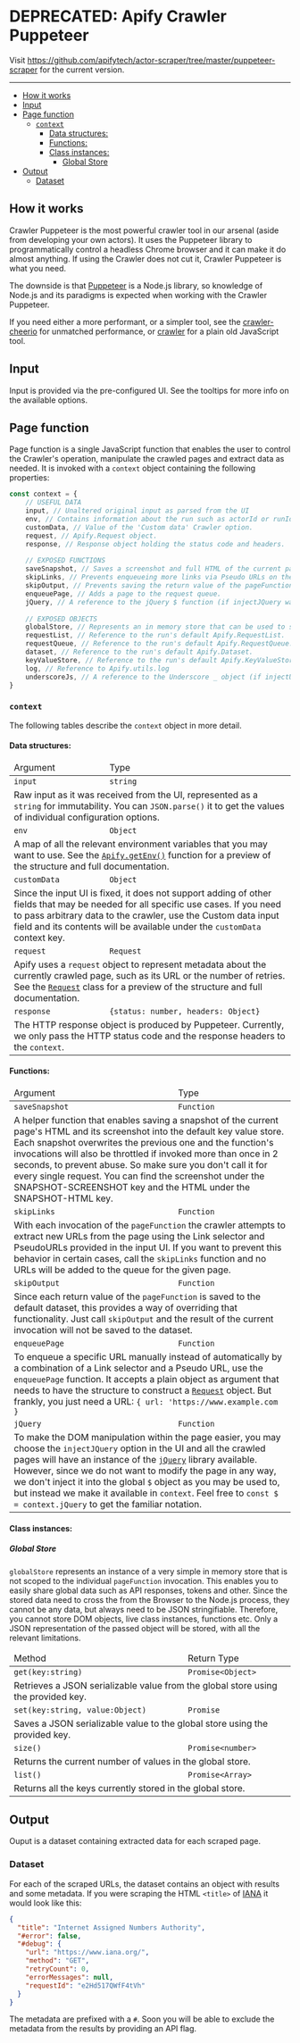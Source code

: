 # DEPRECATED: Apify Crawler Puppeteer

Visit https://github.com/apifytech/actor-scraper/tree/master/puppeteer-scraper for the current version.

------------------------
<!-- toc -->

- [How it works](#how-it-works)
- [Input](#input)
- [Page function](#page-function)
  * [`context`](#context)
    + [Data structures:](#data-structures)
    + [Functions:](#functions)
    + [Class instances:](#class-instances)
      - [Global Store](#global-store)
- [Output](#output)
  * [Dataset](#dataset)

<!-- tocstop -->

## How it works
Crawler Puppeteer is the most powerful crawler tool in our arsenal (aside from developing your own actors).
It uses the Puppeteer library to programmatically control a headless Chrome browser and it can make it do
almost anything. If using the Crawler does not cut it, Crawler Puppeteer is what you need.

The downside is that [Puppeteer](https://github.com/GoogleChrome/puppeteer/) is a Node.js library,
so knowledge of Node.js and its paradigms is expected when working with the Crawler Puppeteer.

If you need either a more performant, or a simpler tool, see the 
[crawler-cheerio](https://www.apify.com/apify/crawler-cheerio) for unmatched performance,
or [crawler](https://www.apify.com/apify/crawler) for a plain old JavaScript tool.

## Input
Input is provided via the pre-configured UI. See the tooltips for more info on the available options.

## Page function
Page function is a single JavaScript function that enables the user to control the Crawler's operation,
manipulate the crawled pages and extract data as needed. It is invoked with a `context` object
containing the following properties:

```js
const context = {
    // USEFUL DATA
    input, // Unaltered original input as parsed from the UI
    env, // Contains information about the run such as actorId or runId
    customData, // Value of the 'Custom data' Crawler option.
    request, // Apify.Request object.
    response, // Response object holding the status code and headers.
    
    // EXPOSED FUNCTIONS
    saveSnapshot, // Saves a screenshot and full HTML of the current page to the key value store.
    skipLinks, // Prevents enqueueing more links via Pseudo URLs on the current page.
    skipOutput, // Prevents saving the return value of the pageFunction to the default dataset.
    enqueuePage, // Adds a page to the request queue.
    jQuery, // A reference to the jQuery $ function (if injectJQuery was used).
    
    // EXPOSED OBJECTS
    globalStore, // Represents an in memory store that can be used to share data across pageFunction invocations.
    requestList, // Reference to the run's default Apify.RequestList.
    requestQueue, // Reference to the run's default Apify.RequestQueue.
    dataset, // Reference to the run's default Apify.Dataset.
    keyValueStore, // Reference to the run's default Apify.KeyValueStore.
    log, // Reference to Apify.utils.log 
    underscoreJs, // A reference to the Underscore _ object (if injectUnderscore was used).
}
```
### `context`
The following tables describe the `context` object in more detail.

#### Data structures:
<table>
<thead>
    <tr><td>Argument</td><td>Type</td></tr>
</thead>
<tbody>
    <tr><td><code>input</code></td><td><code>string</code></td></tr>
    <tr><td colspan="2">
        Raw input as it was received from the UI, represented as a <code>string</code> for immutability.
        You can <code>JSON.parse()</code> it to get the values of individual configuration options.
    </td></tr>
    <tr><td><code>env</code></td><td><code>Object</code></td></tr>
    <tr><td colspan="2">
        A map of all the relevant environment variables that you may want to use. See the
        <a href="https://sdk.apify.com/docs/api/apify#apifygetenv-code-object-code" target="_blank"><code>Apify.getEnv()</code></a>
        function for a preview of the structure and full documentation.
    </td></tr>
    <tr><td><code>customData</code></td><td><code>Object</code></td></tr>
    <tr><td colspan="2">
        Since the input UI is fixed, it does not support adding of other fields that may be needed for all
        specific use cases. If you need to pass arbitrary data to the crawler, use the Custom data input field
        and its contents will be available under the <code>customData</code> context key.
    </td></tr>
    <tr><td><code>request</code></td><td><code>Request</code></td></tr>
    <tr><td colspan="2">
        Apify uses a <code>request</code> object to represent metadata about the currently crawled page,
        such as its URL or the number of retries. See the
        <a href="https://sdk.apify.com/docs/api/request" target="_blank"><code>Request</code></a>
        class for a preview of the structure and full documentation.
    </td></tr>
    <tr><td><code>response</code></td><td><code>{status: number, headers: Object}</code></td></tr>
    <tr><td colspan="2">
        The HTTP response object is produced by Puppeteer. Currently, we only pass the HTTP status code
        and the response headers to the <code>context</code>.
    </td></tr>
</tbody>
</table>

#### Functions:
<table>
<thead>
    <tr><td>Argument</td><td>Type</td></tr>
</thead>
<tbody>
    <tr><td><code>saveSnapshot</code></td><td><code>Function</code></td></tr>
    <tr><td colspan="2">
        A helper function that enables saving a snapshot of the current page's HTML and its screenshot
        into the default key value store. Each snapshot overwrites the previous one and the function's
        invocations will also be throttled if invoked more than once in 2 seconds, to prevent abuse.
        So make sure you don't call it for every single request. You can find the screenshot under
        the SNAPSHOT-SCREENSHOT key and the HTML under the SNAPSHOT-HTML key.
    </td></tr>
    <tr><td><code>skipLinks</code></td><td><code>Function</code></td></tr>
    <tr><td colspan="2">
        With each invocation of the <code>pageFunction</code> the crawler attempts to extract
        new URLs from the page using the Link selector and PseudoURLs provided in the input UI.
        If you want to prevent this behavior in certain cases, call the <code>skipLinks</code>
        function and no URLs will be added to the queue for the given page.
    </td></tr>
    <tr><td><code>skipOutput</code></td><td><code>Function</code></td></tr>
    <tr><td colspan="2">
        Since each return value of the <code>pageFunction</code> is saved to the default dataset,
        this provides a way of overriding that functionality. Just call <code>skipOutput</code>
        and the result of the current invocation will not be saved to the dataset.
    </td></tr>
    <tr><td><code>enqueuePage</code></td><td><code>Function</code></td></tr>
    <tr><td colspan="2">
        To enqueue a specific URL manually instead of automatically by a combination of a Link selector
        and a Pseudo URL, use the <code>enqueuePage</code> function. It accepts a plain object as argument
        that needs to have the structure to construct a
        <a href="https://sdk.apify.com/docs/api/request" target="_blank"><code>Request</code></a> object.
        But frankly, you just need a URL: <code>{ url: 'https://www.example.com }</code>
    </td></tr>
    <tr><td><code>jQuery</code></td><td><code>Function</code></td></tr>
    <tr><td colspan="2">
        To make the DOM manipulation within the page easier, you may choose the <code>injectJQuery</code>
        option in the UI and all the crawled pages will have an instance of the
        <a href="https://sdk.apify.com/docs/api/request" target="_blank"><code>jQuery</code></a> library
        available. However, since we do not want to modify the page in any way, we don't inject it
        into the global <code>$</code> object as you may be used to, but instead we make it available
        in <code>context</code>. Feel free to <code>const $ = context.jQuery</code> to get the familiar notation.
    </td></tr>
</tbody>
</table>

#### Class instances:
##### Global Store
`globalStore` represents an instance of a very simple in memory store that is not scoped to the individual
`pageFunction` invocation. This enables you to easily share global data such as API responses, tokens and other.
Since the stored data need to cross the from the Browser to the Node.js process, they cannot be any data,
but always need to be JSON stringifiable. Therefore, you cannot store DOM objects, live class instances,
functions etc. Only a JSON representation of the passed object will be stored, with all the relevant limitations.

<table>
<thead>
    <tr><td>Method</td><td>Return Type</td></tr>
</thead>
<tbody>
    <tr><td><code>get(key:string)</code></td><td><code>Promise&lt;Object&gt;</code></td></tr>
    <tr><td colspan="2">
        Retrieves a JSON serializable value from the global store using the provided key.
    </td></tr>
    <tr><td><code>set(key:string, value:Object)</code></td><td><code>Promise</code></td></tr>
    <tr><td colspan="2">
        Saves a JSON serializable value to the global store using the provided key.
    </td></tr>
    <tr><td><code>size()</code></td><td><code>Promise&lt;number&gt;</code></td></tr>
    <tr><td colspan="2">
        Returns the current number of values in the global store.
    </td></tr>
    <tr><td><code>list()</code></td><td><code>Promise&lt;Array&gt;</code></td></tr>
    <tr><td colspan="2">
        Returns all the keys currently stored in the global store.
    </td></tr>
</tbody>
</table>

## Output

Ouput is a dataset containing extracted data for each scraped page.

### Dataset
For each of the scraped URLs, the dataset contains an object with results and some metadata.
If you were scraping the HTML `<title>` of [IANA](https://www.iana.org/) it would look like this:

```json
{
  "title": "Internet Assigned Numbers Authority",
  "#error": false,
  "#debug": {
    "url": "https://www.iana.org/",
    "method": "GET",
    "retryCount": 0,
    "errorMessages": null,
    "requestId": "e2Hd517QWfF4tVh"
  }
}
```

The metadata are prefixed with a `#`. Soon you will be able to exclude the metadata
from the results by providing an API flag.
